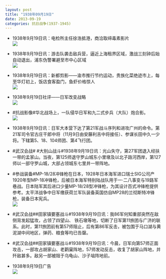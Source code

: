 ```yaml
---
layout: post
title: "1938年09月19日"
date: 2013-09-19
categories: 抗日战争(1937-1945)
---
```


<meta name="referrer" content="no-referrer" />

- 1938年9月19日讯：电检所主任徐浩抵港，商洽取缔毒素影片 <br/><img src="https://ww1.sinaimg.cn/large/aca367d8jw1e8s6gyc3poj20ez1g3wmz.jpg" />

- 1938年9月19日讯：游击队袭击敌兵营，逼近上海租界区域，激战三刻钟后始自动退出，浦东伪警署避至市中心区域 <br/><img src="https://ww4.sinaimg.cn/large/aca367d8jw1e8s48713f0j20go119gqk.jpg" />

- 1938年9月19日讯：新都剪影——渝市推行节约运动，贵族化菜绝迹市上，每至华灯初上，饭店食客盈门，鱼虾价格惊人 <br/><img src="https://ww3.sinaimg.cn/large/aca367d8jw1e8s2ir183pj20g911lq9w.jpg" />

- 1938年9月19日社评——日军改变战略 <br/><img src="https://ww4.sinaimg.cn/large/aca367d8jw1e8rvh13c1xj20go0vmwkn.jpg" />

- #抗战影像#华北战场上，一队侵华日军和九二式步兵（大队）炮合影。 <br/><img src="https://ww2.sinaimg.cn/large/aca367d8jw1e8rtglkvpwj20m10fcjtu.jpg" />

- 1938年9月19日讯：日军大本营下达了第21军战斗序列和进攻广州的命令。第21军司令官古庄干郎中将（11月9日由安藤利吉中将接任）、参谋长田中久一少将。下辖第5、18、104师团、第4飞行团。 

- #武汉会战# #大别山战斗#1938年9月19日讯：光山失守，第27军团退入经扶一带的孟家山。当夜，第125师退守罗山城东小里墩及以北子路河西岸，第127师以一部守罗山城，大部占领城东七里井一带阵地。 

- #参战装备#MP-18/28冲锋枪在日本，1928年日本海军进口瑞士SIG公司产1920年型MP-18冲锋枪，后被日本海军特别陆战队用于一·二八事变与19路军巷战。日本陆军其后进口少量MP-18/28型冲锋枪，为其设计百式冲锋枪提供参考。太平洋战争中日军缴获荷兰军队装备英国仿自MP28的兰彻斯特冲锋枪，装备日本宪兵。 <br/><img src="https://ww3.sinaimg.cn/large/aca367d8jw1e8rkskr5fwj20c12juagx.jpg" />

- #武汉会战##田家镇要塞战斗#1938年9月19日讯：我86军何知重部突然在敌侧背发起猛攻，占领了四望山、 铁石墩等地，切断了日军第11旅团与广济的联系。此时，第11旅团前有第57师阻止，后有第86军反击，被包围于马口湖与黄泥湖中间地区，弹药、粮食等均已告罄。 

- #武汉会战##田家镇要塞战斗#1938年9月19日讯：今晨，日军向第57师正面攻击，一部攻占胡家山、老鹳窠阵地，57师发动反击，收复了胡家山阵地，并歼敌甚多。敌另一部被阻于乌龟山、沙子垴阵地前。 

- 1938年9月19日广告 <br/><img src="https://ww2.sinaimg.cn/large/aca367d8jw1e8rfx3t79vj205e0j7q3u.jpg" />

